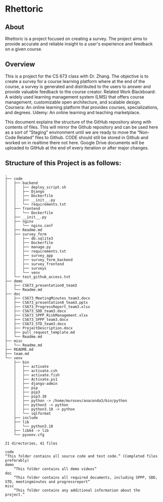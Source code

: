 # Rhettoric

## About
Rhettoric is a project focused on creating a survey. The project aims to provide accurate and reliable insight to a user's experience and feedback on a given course.
## Overview
This is a project for the CS 673 class with Dr. Zhang. The objective is to create a survey for a course learning platform where at the end of the course, a survey is generated and distributed to the users to answer and provide valuable feedback to the course creator. 
Related Work
Blackboard: A widely used learning management system (LMS) that offers course management, customizable open architecture, and scalable design.
Coursera: An online learning platform that provides courses, specializations, and degrees.
Udemy: An online learning and teaching marketplace.

This document explains the structure of the GitHub repository along with contents of files. This will mirror the Github repository and can be used here as a sort of “Staging” environment until we are ready to move the “Non-Code Related” files to Github. CODE should still be stored in Github and worked on in realtime there not here. Google Drive documents will be uploaded to GitHub at the end of every iteration or after major changes. 

## Structure of this Project is as follows:
```
.
├── code
│   ├── backend
│   │   ├── deploy_script.sh
│   │   ├── Django
│   │   ├── Dockerfile
│   │   ├── __init__.py
│   │   └── requirements.txt
│   ├── frontend
│   │   └── Dockerfile
│   ├── __init__.py
│   ├── nginx
│   │   └── nginx.conf
│   ├── Readme.md
│   ├── survey_form
│   │   ├── db.sqlite3
│   │   ├── Dockerfile
│   │   ├── manage.py
│   │   ├── requirements.txt
│   │   ├── survey_app
│   │   ├── survey_form_backend
│   │   ├── survey_frontend
│   │   ├── surveys
│   │   └── venv
│   └── test_github_access.txt
├── demo
│   ├── CS673_presentation0_team3
│   └── Readme.md
├── doc
│   ├── CS673_MeetingMinutes_team3.docx
│   ├── CS673_presentation0_team3.pptx
│   ├── CS673_ProgressReport_team3.xlsx
│   ├── CS673_SDD_team3.docx
│   ├── CS673_SPPP_RiskManagement.xlsx
│   ├── CS673_SPPP_team3.docx
│   ├── CS673_STD_team3.docx
│   ├── ProjectDescription.docx
│   ├── pull_request_template.md
│   └── Readme.md
├── misc
│   └── Readme.md
├── README.md
├── team.md
└── venv
    ├── bin
    │   ├── activate
    │   ├── activate.csh
    │   ├── activate.fish
    │   ├── Activate.ps1
    │   ├── django-admin
    │   ├── pip
    │   ├── pip3
    │   ├── pip3.10
    │   ├── python -> /home/murosev/anaconda3/bin/python
    │   ├── python3 -> python
    │   ├── python3.10 -> python
    │   └── sqlformat
    ├── include
    ├── lib
    │   └── python3.10
    ├── lib64 -> lib
    └── pyvenv.cfg

21 directories, 41 files

```

```
code
“This folder contains all source code and test code.” (Completed files preferably) 
demo
	“This folder contains all demo videos”
doc
	“This folder contains all required documents, including SPPP, SDD, STD, meetingminutes and progressreport”
misc
	“This folder contains any additional information about the project.”

```
